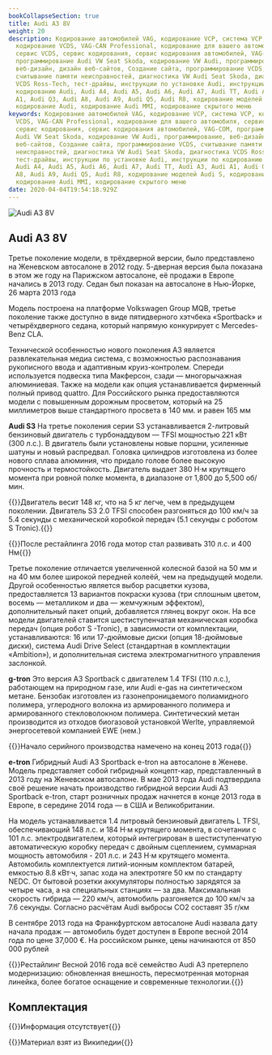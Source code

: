 ```yaml
---
bookCollapseSection: true
title: Audi A3 8V
weight: 20
description: Кодирование автомобилей VAG, кодирование VCP, система VCP,
  кодирование VCDS, VAG-CAN Professional, кодирование для вашего автомобиля,
  сервис VCDS, сервис кодирования, сервис кодирования автомобилей, VAG-COM,
  программирование Audi VW Seat Skoda, кодирование VW Audi, программирование,
  веб-дизайн, дизайн веб-сайтов, Создание сайта, программирование VCDS,
  считывание памяти неисправностей, диагностика VW Audi Seat Skoda, диагностика
  VCDS Ross-Tech, тест-драйвы, инструкции по установке Audi, инструкции по
  кодированию Audi, Audi A4, Audi A5, Audi A6, Audi A7, Audi TT, Audi A3, Audi
  A1, Audi Q3, Audi A8, Audi A9, Audi Q5, Audi R8, кодирование моделей Audi S,
  кодирование Audi, кодирование Audi MMI, кодирование скрытого меню
keywords: Кодирование автомобилей VAG, кодирование VCP, система VCP, кодирование
  VCDS, VAG-CAN Professional, кодирование для вашего автомобиля, сервис VCDS,
  сервис кодирования, сервис кодирования автомобилей, VAG-COM, программирование
  Audi VW Seat Skoda, кодирование VW Audi, программирование, веб-дизайн, дизайн
  веб-сайтов, Создание сайта, программирование VCDS, считывание памяти
  неисправностей, диагностика VW Audi Seat Skoda, диагностика VCDS Ross-Tech,
  тест-драйвы, инструкции по установке Audi, инструкции по кодированию Audi,
  Audi A4, Audi A5, Audi A6, Audi A7, Audi TT, Audi A3, Audi A1, Audi Q3, Audi
  A8, Audi A9, Audi Q5, Audi R8, кодирование моделей Audi S, кодирование Audi,
  кодирование Audi MMI, кодирование скрытого меню
date: 2020-04-04T19:54:18.929Z
---
```

![Audi A3 8V](/images/uploads/audi-a3-8v.jpg "Audi A3 8V")

## Audi A3 8V

Третье поколение модели, в трёхдверной версии, было представлено на Женевском автосалоне в 2012 году. 5-дверная версия была показана в этом же году на Парижском автосалоне, её продажи в Европе начались в 2013 году. Седан был показан на автосалоне в Нью-Йорке, 26 марта 2013 года

Модель построена на платформе Volkswagen Group MQB, третье поколение также доступно в виде пятидверного хэтчбека «Sportback» и четырёхдверного седана, который напрямую конкурирует с Mercedes-Benz CLA.

Технической особенностью нового поколения A3 является развлекательная медиа система, с возможностью распознавания рукописного ввода и адаптивным круиз-контролем. Спереди используется подвеска типа Макферсон, сзади — многорычажная алюминиевая. Также на модели как опция устанавливается фирменный полный привод quattro. Для Российского рынка предоставляются модели с повышенным дорожным просветом, который на 25 миллиметров выше стандартного просвета в 140 мм. и равен 165 мм

**Audi S3** На третье поколения серии S3 устанавливается 2-литровый бензиновый двигатель с турбонаддувом — TFSI мощностью 221 кВт (300 л.с.). В двигатель были установлены новые поршни, усиленные шатуны и новый распредвал. Головка цилиндров изготовлена из более нового сплава алюминия, что придало голове более высокую прочность и термостойкость. Двигатель выдает 380 Н·м крутящего момента при ровной полке момента, в диапазоне от 1,800 до 5,500 об/мин.

{{<hint warning>}}Двигатель весит 148 кг, что на 5 кг легче, чем в предыдущем поколении. Двигатель S3 2.0 TFSI способен разгоняться до 100 км/ч за 5.4 секунды с механической коробкой передач (5.1 секунды с роботом S Tronic).{{</hint>}}

{{<hint info>}}После рестайлинга 2016 года мотор стал развивать 310 л.с. и 400 Нм{{</hint>}}

Третье поколение отличается увеличенной колесной базой на 50 мм и на 40 мм более широкой передней колеёй, чем на предыдущей модели. Другой особенностью является выбор расцветки кузова, предоставляется 13 вариантов покраски кузова (три сплошным цветом, восемь — металликом и два — жемчужным эффектом), дополнительный пакет опций, добавляется глянец вокруг окон. На все модели двигателей ставится шестиступенчатая механическая коробка передач (опция робот S -Tronic), в зависимости от комплектации, устанавливаются: 16 или 17-дюймовые диски (опция 18-дюймовые диски), система Audi Drive Select (стандартная в комплектации «Ambition»), и дополнительная система электромагнитного управления заслонкой.

**g-tron** Это версия A3 Sportback с двигателем 1.4 TFSI (110 л.с.), работающем на природном газе, или Audi e-gas на синтетическом метане. Бензобак изготовлен из газонепроницаемого полиамидного полимера, углеродного волокна из армированного полимера и армированного стекловолокном полимера. Синтетический метан производится из отходов биогазовой установкой Werlte, управляемой энергосетевой компанией EWE (нем.)

{{<hint info>}}Начало серийного производства намечено на конец 2013 года{{</hint>}}

**e-tron** Гибридный Audi A3 Sportback e-tron на автосалоне в Женеве. Модель представляет собой гибридный концепт-кар, представленный в 2013 году на Женевском автосалоне. В мае 2013 года Audi подтвердила своё решение начать производство гибридной версии Audi A3 Sportback e-tron, старт розничных продаж начнется в конце 2013 года в Европе, в середине 2014 года — в США и Великобритании.

На модель устанавливается 1.4 литровый бензиновый двигатель L TFSI, обеспечивающий 148 л.с. и 184 Н·м крутящего момента, в сочетании с 101 л.с. электродвигателем, который интегрирован в шестиступенчатую автоматическую коробку передач с двойным сцеплением, суммарная мощность автомобиля - 201 л.с. и 243 Н·м крутящего момента. Автомобиль комплектуется литий-ионным комплектом батарей, емкостью 8.8 кВт·ч, запас хода на электротяге 50 км по стандарту NEDC. От бытовой розетки аккумуляторы полностью зарядятся за четыре часа, а на специальных станциях — за два. Максимальная скорость гибрида — 220 км/ч, автомобиль разгоняется до 100 км/ч за 7.6 секунды. Согласно расчётам Audi выбросы CO2 составят 35 г/км

В сентябре 2013 года на Франкфуртском автосалоне Audi назвала дату начала продаж — автомобиль будет доступен в Европе весной 2014 года по цене 37,000 €. На российском рынке, цены начинаются от 850 000 рублей

{{<hint info>}}Рестайлинг Весной 2016 года всё семейство Audi A3 претерпело модернизацию: обновленная внешность, пересмотренная моторная линейка, более богатое оснащение и современные технологии.{{</hint>}}

## Комплектация

{{<hint warning>}}Информация отсутствует{{</hint>}}

{{<hint info>}}Материал взят из Википедии{{</hint>}}